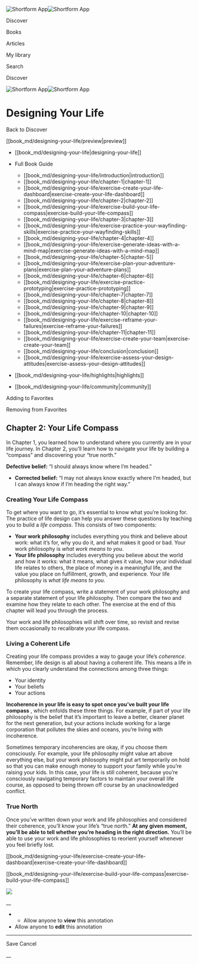 ![Shortform App](/img/logo.36a2399e.svg)![Shortform App](/img/logo-dark.70c1b072.svg)

Discover

Books

Articles

My library

Search

Discover

![Shortform App](/img/logo.36a2399e.svg)![Shortform App](/img/logo-dark.70c1b072.svg)

# Designing Your Life

Back to Discover

[[book_md/designing-your-life/preview|preview]]

  * [[book_md/designing-your-life|designing-your-life]]
  * Full Book Guide

    * [[book_md/designing-your-life/introduction|introduction]]
    * [[book_md/designing-your-life/chapter-1|chapter-1]]
    * [[book_md/designing-your-life/exercise-create-your-life-dashboard|exercise-create-your-life-dashboard]]
    * [[book_md/designing-your-life/chapter-2|chapter-2]]
    * [[book_md/designing-your-life/exercise-build-your-life-compass|exercise-build-your-life-compass]]
    * [[book_md/designing-your-life/chapter-3|chapter-3]]
    * [[book_md/designing-your-life/exercise-practice-your-wayfinding-skills|exercise-practice-your-wayfinding-skills]]
    * [[book_md/designing-your-life/chapter-4|chapter-4]]
    * [[book_md/designing-your-life/exercise-generate-ideas-with-a-mind-map|exercise-generate-ideas-with-a-mind-map]]
    * [[book_md/designing-your-life/chapter-5|chapter-5]]
    * [[book_md/designing-your-life/exercise-plan-your-adventure-plans|exercise-plan-your-adventure-plans]]
    * [[book_md/designing-your-life/chapter-6|chapter-6]]
    * [[book_md/designing-your-life/exercise-practice-prototyping|exercise-practice-prototyping]]
    * [[book_md/designing-your-life/chapter-7|chapter-7]]
    * [[book_md/designing-your-life/chapter-8|chapter-8]]
    * [[book_md/designing-your-life/chapter-9|chapter-9]]
    * [[book_md/designing-your-life/chapter-10|chapter-10]]
    * [[book_md/designing-your-life/exercise-reframe-your-failures|exercise-reframe-your-failures]]
    * [[book_md/designing-your-life/chapter-11|chapter-11]]
    * [[book_md/designing-your-life/exercise-create-your-team|exercise-create-your-team]]
    * [[book_md/designing-your-life/conclusion|conclusion]]
    * [[book_md/designing-your-life/exercise-assess-your-design-attitudes|exercise-assess-your-design-attitudes]]
  * [[book_md/designing-your-life/highlights|highlights]]
  * [[book_md/designing-your-life/community|community]]



Adding to Favorites 

Removing from Favorites 

## Chapter 2: Your Life Compass

In Chapter 1, you learned how to understand where you currently are in your life journey. In Chapter 2, you’ll learn how to navigate your life by building a “compass” and discovering your “true north.”

**Defective belief:** “I should always know where I’m headed.”

  * **Corrected belief:** “I may not always know exactly where I’m headed, but I can always know if I’m heading the right way.”



### Creating Your Life Compass

To get where you want to go, it’s essential to know what you’re looking for. The practice of life design can help you answer these questions by teaching you to build a _life compass_. This consists of two components:

  * **Your work philosophy** includes everything you think and believe about work: what it’s for, why you do it, and what makes it good or bad. Your work philosophy is _what work means to you_. 
  * **Your life philosophy** includes everything you believe about the world and how it works: what it means, what gives it value, how your individual life relates to others, the place of money in a meaningful life, and the value you place on fulfillment, growth, and experience. Your life philosophy is _what life means to you_.



To create your life compass, write a statement of your work philosophy and a separate statement of your life philosophy. Then compare the two and examine how they relate to each other. The exercise at the end of this chapter will lead you through the process.

Your work and life philosophies will shift over time, so revisit and revise them occasionally to recalibrate your life compass.

### Living a Coherent Life

Creating your life compass provides a way to gauge your life’s _coherence_. Remember, life design is all about having a coherent life. This means a life in which you clearly understand the connections among three things:

  * Your identity
  * Your beliefs
  * Your actions



**Incoherence in your life is easy to spot once you’ve built your life compass** , which enfolds these three things. For example, if part of your life philosophy is the belief that it’s important to leave a better, cleaner planet for the next generation, but your actions include working for a large corporation that pollutes the skies and oceans, you’re living with incoherence.

Sometimes temporary incoherencies are okay, if you choose them consciously. For example, your life philosophy might value art above everything else, but your work philosophy might put art temporarily on hold so that you can make enough money to support your family while you’re raising your kids. In this case, your life is still coherent, because you’re consciously navigating temporary factors to maintain your overall life course, as opposed to being thrown off course by an unacknowledged conflict.

### True North

Once you’ve written down your work and life philosophies and considered their coherence, you’ll know your life’s “true north.” **At any given moment, you’ll be able to tell whether you’re heading in the right direction.** You’ll be able to use your work and life philosophies to reorient yourself whenever you feel briefly lost.

[[book_md/designing-your-life/exercise-create-your-life-dashboard|exercise-create-your-life-dashboard]]

[[book_md/designing-your-life/exercise-build-your-life-compass|exercise-build-your-life-compass]]

![](https://bat.bing.com/action/0?ti=56018282&Ver=2&mid=ccbf2126-d82d-4c39-ae88-774633962ea1&sid=49fff5b0636c11eeb9c611038afc8668&vid=4a005010636c11ee80c703d4c4a7acd5&vids=0&msclkid=N&pi=0&lg=en-US&sw=800&sh=600&sc=24&nwd=1&tl=Shortform%20%7C%20Book&p=https%3A%2F%2Fwww.shortform.com%2Fapp%2Fbook%2Fdesigning-your-life%2Fchapter-2&r=&lt=338&evt=pageLoad&sv=1&rn=415074)

__

  *   * Allow anyone to **view** this annotation
  * Allow anyone to **edit** this annotation



* * *

Save Cancel

__



